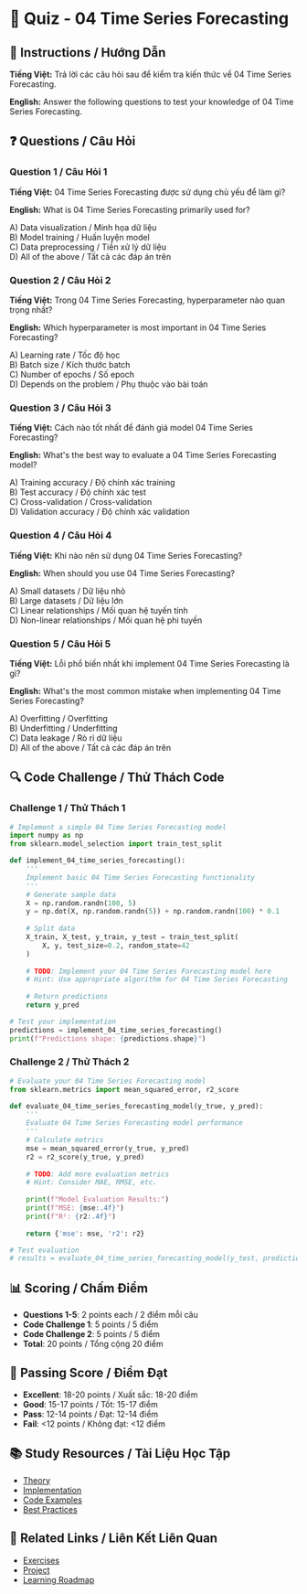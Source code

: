 # 🧠 Quiz - 04 Time Series Forecasting

## 📝 Instructions / Hướng Dẫn

**Tiếng Việt:** Trả lời các câu hỏi sau để kiểm tra kiến thức về 04 Time Series Forecasting.

**English:** Answer the following questions to test your knowledge of 04 Time Series Forecasting.

## ❓ Questions / Câu Hỏi

### Question 1 / Câu Hỏi 1
**Tiếng Việt:** 04 Time Series Forecasting được sử dụng chủ yếu để làm gì?

**English:** What is 04 Time Series Forecasting primarily used for?

A) Data visualization / Minh họa dữ liệu  
B) Model training / Huấn luyện model  
C) Data preprocessing / Tiền xử lý dữ liệu  
D) All of the above / Tất cả các đáp án trên

### Question 2 / Câu Hỏi 2
**Tiếng Việt:** Trong 04 Time Series Forecasting, hyperparameter nào quan trọng nhất?

**English:** Which hyperparameter is most important in 04 Time Series Forecasting?

A) Learning rate / Tốc độ học  
B) Batch size / Kích thước batch  
C) Number of epochs / Số epoch  
D) Depends on the problem / Phụ thuộc vào bài toán

### Question 3 / Câu Hỏi 3
**Tiếng Việt:** Cách nào tốt nhất để đánh giá model 04 Time Series Forecasting?

**English:** What's the best way to evaluate a 04 Time Series Forecasting model?

A) Training accuracy / Độ chính xác training  
B) Test accuracy / Độ chính xác test  
C) Cross-validation / Cross-validation  
D) Validation accuracy / Độ chính xác validation

### Question 4 / Câu Hỏi 4
**Tiếng Việt:** Khi nào nên sử dụng 04 Time Series Forecasting?

**English:** When should you use 04 Time Series Forecasting?

A) Small datasets / Dữ liệu nhỏ  
B) Large datasets / Dữ liệu lớn  
C) Linear relationships / Mối quan hệ tuyến tính  
D) Non-linear relationships / Mối quan hệ phi tuyến

### Question 5 / Câu Hỏi 5
**Tiếng Việt:** Lỗi phổ biến nhất khi implement 04 Time Series Forecasting là gì?

**English:** What's the most common mistake when implementing 04 Time Series Forecasting?

A) Overfitting / Overfitting  
B) Underfitting / Underfitting  
C) Data leakage / Rò rỉ dữ liệu  
D) All of the above / Tất cả các đáp án trên

## 🔍 Code Challenge / Thử Thách Code

### Challenge 1 / Thử Thách 1
```python
# Implement a simple 04 Time Series Forecasting model
import numpy as np
from sklearn.model_selection import train_test_split

def implement_04_time_series_forecasting():
    '''
    Implement basic 04 Time Series Forecasting functionality
    '''
    # Generate sample data
    X = np.random.randn(100, 5)
    y = np.dot(X, np.random.randn(5)) + np.random.randn(100) * 0.1
    
    # Split data
    X_train, X_test, y_train, y_test = train_test_split(
        X, y, test_size=0.2, random_state=42
    )
    
    # TODO: Implement your 04 Time Series Forecasting model here
    # Hint: Use appropriate algorithm for 04 Time Series Forecasting
    
    # Return predictions
    return y_pred

# Test your implementation
predictions = implement_04_time_series_forecasting()
print(f"Predictions shape: {predictions.shape}")
```

### Challenge 2 / Thử Thách 2
```python
# Evaluate your 04 Time Series Forecasting model
from sklearn.metrics import mean_squared_error, r2_score

def evaluate_04_time_series_forecasting_model(y_true, y_pred):
    '''
    Evaluate 04 Time Series Forecasting model performance
    '''
    # Calculate metrics
    mse = mean_squared_error(y_true, y_pred)
    r2 = r2_score(y_true, y_pred)
    
    # TODO: Add more evaluation metrics
    # Hint: Consider MAE, RMSE, etc.
    
    print(f"Model Evaluation Results:")
    print(f"MSE: {mse:.4f}")
    print(f"R²: {r2:.4f}")
    
    return {'mse': mse, 'r2': r2}

# Test evaluation
# results = evaluate_04_time_series_forecasting_model(y_test, predictions)
```

## 📊 Scoring / Chấm Điểm

- **Questions 1-5**: 2 points each / 2 điểm mỗi câu
- **Code Challenge 1**: 5 points / 5 điểm
- **Code Challenge 2**: 5 points / 5 điểm
- **Total**: 20 points / Tổng cộng 20 điểm

## 🎯 Passing Score / Điểm Đạt

- **Excellent**: 18-20 points / Xuất sắc: 18-20 điểm
- **Good**: 15-17 points / Tốt: 15-17 điểm  
- **Pass**: 12-14 points / Đạt: 12-14 điểm
- **Fail**: <12 points / Không đạt: <12 điểm

## 📚 Study Resources / Tài Liệu Học Tập

- [Theory](./THEORY_04_time_series_forecasting.md)
- [Implementation](./IMPLEMENTATION_04_time_series_forecasting.md)
- [Code Examples](./CODE_EXAMPLES_04_time_series_forecasting.md)
- [Best Practices](./BEST_PRACTICES_04_time_series_forecasting.md)

## 🔗 Related Links / Liên Kết Liên Quan

- [Exercises](./EXERCISES_04_time_series_forecasting.md)
- [Project](./PROJECT_04_time_series_forecasting.md)
- [Learning Roadmap](./LEARNING_ROADMAP_04_time_series_forecasting.md)
